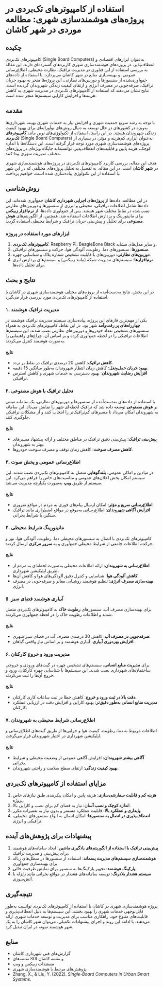 # استفاده از کامپیوترهای تک‌بردی در پروژه‌های هوشمندسازی شهری: مطالعه موردی در شهر کاشان

## چکیده

کامپیوترهای تک‌بردی (Single Board Computers) به‌عنوان ابزارهای اقتصادی و انعطاف‌پذیر، در پروژه‌های هوشمندسازی شهری کاربردهای گسترده‌ای دارند. این مقاله به بررسی استفاده از این فناوری در مدیریت ترافیک، نظارت محیطی، اطلاع‌رسانی عمومی، و بهینه‌سازی منابع در شهر کاشان می‌پردازد. با استفاده از داده‌های جمع‌آوری‌شده از سنسورها و دوربین‌های نظارتی، این پروژه‌ها منجر به بهبود جریان ترافیک، صرفه‌جویی در مصرف انرژی و ارتقای کیفیت زندگی شهروندان گردیده است. نتایج نشان می‌دهند که استفاده از کامپیوترهای تک‌بردی در مدیریت شهری به کاهش هزینه‌ها و افزایش کارایی سیستم‌ها منجر شده است.

## مقدمه

با توجه به رشد سریع جمعیت شهری و افزایش نیاز به خدمات شهری بهینه، شهرداری‌ها به‌ویژه در کشورهای در حال توسعه به دنبال روش‌های نوآورانه‌ای برای بهبود کیفیت زندگی شهروندان هستند. در این راستا، استفاده از تکنولوژی‌های نوین مانند **کامپیوترهای تک‌بردی** (Single Board Computers) به‌عنوان ابزاری کم‌هزینه و مؤثر، در بسیاری از پروژه‌های هوشمندسازی شهری مورد توجه قرار گرفته است. این دستگاه‌ها با اندازه کوچک، هزینه پایین و قابلیت‌های انعطاف‌پذیر، توانسته‌اند جایگاه ویژه‌ای در پروژه‌های مختلف مدیریت شهری پیدا کنند.

هدف این مقاله، بررسی کاربرد کامپیوترهای تک‌بردی در پروژه‌های هوشمندسازی شهری در **شهر کاشان** است. در این مقاله، به تفصیل به تحلیل پروژه‌های مختلفی که در این شهر با استفاده از این تکنولوژی پیاده‌سازی شده است، خواهیم پرداخت.

## روش‌شناسی

در این مطالعه، داده‌ها از **پروژه‌های اجرایی شهرداری کاشان** جمع‌آوری شده‌اند. این داده‌ها شامل اطلاعات ترافیکی، محیطی و انرژی از سنسورها و دوربین‌های نظارتی نصب‌شده در نقاط مختلف شهر هستند. پس از جمع‌آوری داده‌ها، از **نرم‌افزار زبیکس** برای مانیتورینگ و پردازش اطلاعات استفاده شد. همچنین، از الگوریتم‌های **هوش مصنوعی** برای تحلیل و پیش‌بینی جریان ترافیک و شرایط محیطی استفاده گردید.

### ابزارهای مورد استفاده در پروژه

1. **کامپیوترهای تک‌بردی**: Raspberry Pi، BeagleBone Black و سایر مدل‌های مشابه.
2. **سنسورها**: سنسورهای دما، رطوبت، آلودگی هوا، حرکت و سنسورهای ترافیکی.
3. **دوربین‌های نظارتی**: دوربین‌های با قابلیت تشخیص شماره‌ پلاک و شناسایی چهره.
4. **نرم‌افزارها**: سیستم‌های مدیریت شبکه (مانند زبیکس) و سیستم‌های پردازش ابری برای تحلیل داده‌ها.

## نتایج و بحث

در این بخش، نتایج به‌دست‌آمده از پروژه‌های مختلف هوشمندسازی شهری در کاشان با استفاده از کامپیوترهای تک‌بردی مورد بررسی قرار می‌گیرد.

### ۱. مدیریت ترافیک هوشمند

یکی از مهم‌ترین فازهای این پروژه، پیاده‌سازی سیستم مدیریت ترافیک هوشمند در **چهارراه‌های پر رفت‌وآمد** شهر بود. در این نقاط، کامپیوترهای تک‌بردی به همراه سنسورهای تشخیص تعداد خودروها و دوربین‌های نظارتی نصب شدند. این سیستم‌ها اطلاعات ترافیکی را در لحظه جمع‌آوری کرده و بر اساس آن، چراغ‌های راهنمایی را به‌صورت هوشمند کنترل می‌کردند.

#### نتایج
- **کاهش ترافیک**: کاهش 20 درصدی ترافیک در نقاط پر تردد.
- **بهبود جریان حمل‌ونقل**: کاهش زمان انتظار شهروندان به‌طور میانگین 15 دقیقه.
- **افزایش رضایت شهروندان**: بهبود دسترسی به خدمات شهری و کاهش استرس ترافیکی.

### ۲. تحلیل ترافیک با هوش مصنوعی

با استفاده از داده‌های به‌دست‌آمده از سنسورها و دوربین‌های نظارتی، یک سامانه مبتنی بر **هوش مصنوعی** توسعه داده شد که ترافیک لحظه‌ای شهر را نمایش می‌داد. این سامانه به شهروندان امکان می‌داد تا مسیرهای کم‌ترافیک‌تر را انتخاب کنند و از مشکلات ترافیکی جلوگیری کنند.

#### نتایج
- **پیش‌بینی ترافیک**: پیش‌بینی دقیق ترافیک در مناطق مختلف و ارائه پیشنهاد مسیرهای بهتر به شهروندان.
- **کاهش مصرف سوخت**: کاهش زمان توقف و مصرف سوخت خودروها.

### ۳. اطلاع‌رسانی عمومی و پخش صوت

در میادین و اماکن عمومی، **بلندگوهایی** متصل به کامپیوترهای تک‌بردی نصب شدند. این سیستم امکان پخش اعلان‌های عمومی و مناسبت‌های خاص را فراهم می‌کرد. این سیستم از طریق **ویپ** به‌صورت یکپارچه مدیریت می‌شد.

#### نتایج
- **اطلاع‌رسانی سریع و مؤثر**: امکان ارسال پیام‌های فوری به مردم در مواقع ضروری.
- **افزایش آگاهی شهروندان**: اطلاع‌رسانی به‌موقع در مواقع اضطراری مانند ترافیک سنگین یا شرایط بحرانی.

### ۴. مانیتورینگ شرایط محیطی

کامپیوترهای تک‌بردی با اتصال به سنسورهای محیطی دما، رطوبت، آلودگی هوا، نور و حرکت، اطلاعات جامعی از شرایط محیطی جمع‌آوری و به **سرور مرکزی** ارسال کردند.

#### نتایج
- **اطلاع‌رسانی به شهروندان**: ارائه اطلاعات محیطی به‌صورت لحظه‌ای به مردم از طریق اپلیکیشن شهرداری.
- **کاهش آلودگی هوا**: شناسایی و کنترل دقیق آلودگی‌های هوا و کاهش آن‌ها.
- **بهینه‌سازی مصرف انرژی**: تنظیم هوشمند روشنایی معابر و صرفه‌جویی در مصرف انرژی.

### ۵. آبیاری هوشمند فضای سبز

برای بهینه‌سازی مصرف آب، سنسورهای **رطوبت خاک** به کامپیوترهای تک‌بردی متصل شدند و اطلاعات رطوبت خاک را در لحظه جمع‌آوری می‌کردند.

#### نتایج
- **صرفه‌جویی در مصرف آب**: کاهش 30 درصدی مصرف آب در فضای سبز شهری.
- **افزایش بهره‌وری آبیاری**: آبیاری هوشمند و بر اساس نیاز واقعی گیاهان.

### ۶. مدیریت ورود و خروج کارکنان

برای **مدیریت منابع انسانی**، سیستم‌های تشخیص چهره در گیت‌های ورودی و خروجی ساختمان‌های شهرداری نصب شدند. این سیستم‌ها با شناسایی چهره کارکنان، ورود و خروج آن‌ها را ثبت می‌کردند.

#### نتایج
- **دقت بالا در ثبت ورود و خروج**: کاهش خطا در ثبت ساعات کاری کارکنان.
- **مدیریت منابع انسانی به‌طور دقیق‌تر**: بهبود کارایی و افزایش دقت در ارزیابی عملکرد کارکنان.

### ۷. اطلاع‌رسانی شرایط محیطی به شهروندان

اطلاعات مربوط به دما، رطوبت، کیفیت هوا و خرابی‌ها از طریق گیت‌های اطلاع‌رسانی و اپلیکیشن شهرداری در اختیار شهروندان قرار می‌گرفت.

#### نتایج
- **آگاهی بیشتر شهروندان**: افزایش آگاهی عمومی از وضعیت محیطی و شرایط بحرانی.
- **بهبود کیفیت زندگی**: ارتقای سطح سلامت و راحتی شهروندان.

## مزایای استفاده از کامپیوترهای تک‌بردی

1. **هزینه کم و قابلیت سفارشی‌سازی**: هزینه پایین و امکان پیکربندی طبق نیازهای خاص پروژه.
2. **اندازه کوچک و نصب آسان**: نیاز به فضای کم برای نصب و کارایی بالا.
3. **پایداری و عملکرد بالا**: قابلیت عملکرد مستمر و بدون نیاز به تعمیرات مکرر.
4. **انعطاف‌پذیری در اتصال به سنسورها**: امکان اتصال به انواع سنسورهای محیطی، ترافیکی و انرژی.

## پیشنهادات برای پژوهش‌های آینده

1. **پیش‌بینی ترافیک با استفاده از الگوریتم‌های یادگیری ماشین**: ایجاد سامانه‌های هوشمند برای پیش‌بینی و مدیریت ترافیک.
2. **هوشمندسازی سیستم‌های مدیریت پسماند**: استفاده از سنسورها در سطل‌های زباله برای بهینه‌سازی جمع‌آوری.
3. **پارکینگ هوشمند**: تجهیز پارکینگ‌ها به سنسور برای نمایش ظرفیت خالی.
4. **سیستم هشدار بلادرنگ**: توسعه سامانه‌های هشدار در مواقع بحرانی مانند زلزله یا آتش‌سوزی.

## نتیجه‌گیری

پروژه هوشمندسازی شهری در کاشان با استفاده از کامپیوترهای تک‌بردی توانست به‌طور قابل‌توجهی خدمات شهری را بهبود بخشد. این سیستم‌ها به دلیل انعطاف‌پذیری و قابلیت‌های متنوع خود، راهکاری مناسب برای مدیریت و توسعه خدمات شهری ارائه می‌دهند. با ادامه این روند و اجرای پیشنهادات تکمیلی، می‌توان شهر کاشان را به یک شهر هوشمند نمونه در ایران تبدیل کرد.

## منابع

- گزارش‌های فنی شهرداری کاشان
- نقشه‌های SDI و نقشه کاشان
- مستندات زبیکس و ویپ
- پژوهش‌های مرتبط با هوشمندسازی شهری
- Zhang, X., & Liu, Y. (2022). *Single-Board Computers in Urban Smart Systems*.

